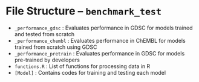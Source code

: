 # **File Structure – ```benchmark_test```**
* ```_performance_gdsc``` : Evaluates performance in GDSC for models trained and tested from scratch
* ```_performance_chembl``` : Evaluates performance in ChEMBL for models trained from scratch using GDSC
* ```_performance_pretrain``` : Evaluates performance in GDSC for models pre-trained by developers
* ```functions.R``` : List of functions for processing data in R
* ```[Model]``` : Contains codes for training and testing each model
